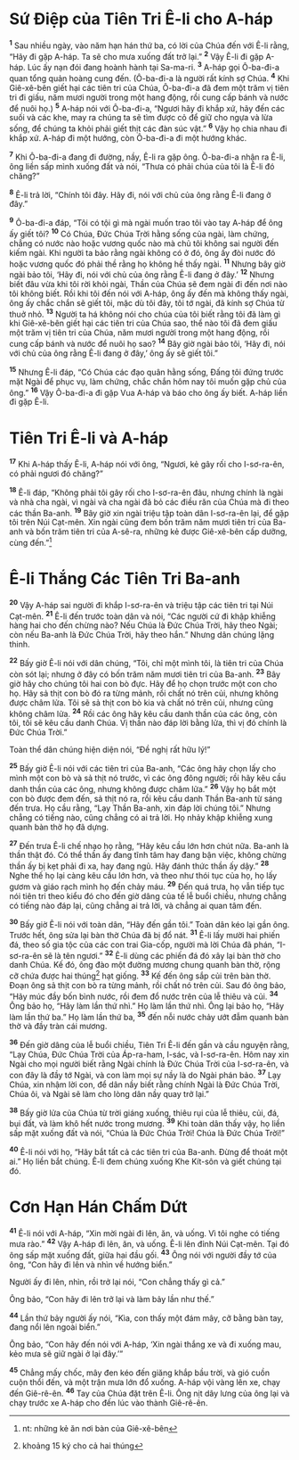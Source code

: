 # Sứ Ðiệp của Tiên Tri Ê-li cho A-háp
<sup><b>1</b></sup> Sau nhiều ngày, vào năm hạn hán thứ ba, có lời của Chúa đến với Ê-li rằng, “Hãy đi gặp A-háp. Ta sẽ cho mưa xuống đất trở lại.” <sup><b>2</b></sup> Vậy Ê-li đi gặp A-háp. Lúc ấy nạn đói đang hoành hành tại Sa-ma-ri. <sup><b>3</b></sup> A-háp gọi Ô-ba-đi-a quan tổng quản hoàng cung đến. (Ô-ba-đi-a là người rất kính sợ Chúa. <sup><b>4</b></sup> Khi Giê-xê-bên giết hại các tiên tri của Chúa, Ô-ba-đi-a đã đem một trăm vị tiên tri đi giấu, năm mươi người trong một hang động, rồi cung cấp bánh và nước để nuôi họ.) <sup><b>5</b></sup> A-háp nói với Ô-ba-đi-a, “Ngươi hãy đi khắp xứ, hãy đến các suối và các khe, may ra chúng ta sẽ tìm được cỏ để giữ cho ngựa và lừa sống, để chúng ta khỏi phải giết thịt các đàn súc vật.” <sup><b>6</b></sup> Vậy họ chia nhau đi khắp xứ. A-háp đi một hướng, còn Ô-ba-đi-a đi một hướng khác.

<sup><b>7</b></sup> Khi Ô-ba-đi-a đang đi đường, nầy, Ê-li ra gặp ông. Ô-ba-đi-a nhận ra Ê-li, ông liền sấp mình xuống đất và nói, “Thưa có phải chúa của tôi là Ê-li đó chăng?”

<sup><b>8</b></sup> Ê-li trả lời, “Chính tôi đây. Hãy đi, nói với chủ của ông rằng Ê-li đang ở đây.”

<sup><b>9</b></sup> Ô-ba-đi-a đáp, “Tôi có tội gì mà ngài muốn trao tôi vào tay A-háp để ông ấy giết tôi? <sup><b>10</b></sup> Có Chúa, Ðức Chúa Trời hằng sống của ngài, làm chứng, chẳng có nước nào hoặc vương quốc nào mà chủ tôi không sai người đến kiếm ngài. Khi người ta bảo rằng ngài không có ở đó, ông ấy đòi nước đó hoặc vương quốc đó phải thề rằng họ không hề thấy ngài. <sup><b>11</b></sup> Nhưng bây giờ ngài bảo tôi, ‘Hãy đi, nói với chủ của ông rằng Ê-li đang ở đây.’ <sup><b>12</b></sup> Nhưng biết đâu vừa khi tôi rời khỏi ngài, Thần của Chúa sẽ đem ngài đi đến nơi nào tôi không biết. Rồi khi tôi đến nói với A-háp, ông ấy đến mà không thấy ngài, ông ấy chắc chắn sẽ giết tôi, mặc dù tôi đây, tôi tớ ngài, đã kính sợ Chúa từ thuở nhỏ. <sup><b>13</b></sup> Người ta há không nói cho chúa của tôi biết rằng tôi đã làm gì khi Giê-xê-bên giết hại các tiên tri của Chúa sao, thể nào tôi đã đem giấu một trăm vị tiên tri của Chúa, năm mươi người trong một hang động, rồi cung cấp bánh và nước để nuôi họ sao? <sup><b>14</b></sup> Bây giờ ngài bảo tôi, ‘Hãy đi, nói với chủ của ông rằng Ê-li đang ở đây,’ ông ấy sẽ giết tôi.”

<sup><b>15</b></sup> Nhưng Ê-li đáp, “Có Chúa các đạo quân hằng sống, Ðấng tôi đứng trước mặt Ngài để phục vụ, làm chứng, chắc chắn hôm nay tôi muốn gặp chủ của ông.” <sup><b>16</b></sup> Vậy Ô-ba-đi-a đi gặp Vua A-háp và báo cho ông ấy biết. A-háp liền đi gặp Ê-li.

# Tiên Tri Ê-li và A-háp
<sup><b>17</b></sup> Khi A-háp thấy Ê-li, A-háp nói với ông, “Ngươi, kẻ gây rối cho I-sơ-ra-ên, có phải ngươi đó chăng?”

<sup><b>18</b></sup> Ê-li đáp, “Không phải tôi gây rối cho I-sơ-ra-ên đâu, nhưng chính là ngài và nhà cha ngài, vì ngài và cha ngài đã bỏ các điều răn của Chúa mà đi theo các thần Ba-anh. <sup><b>19</b></sup> Bây giờ xin ngài triệu tập toàn dân I-sơ-ra-ên lại, để gặp tôi trên Núi Cạt-mên. Xin ngài cũng đem bốn trăm năm mươi tiên tri của Ba-anh và bốn trăm tiên tri của A-sê-ra, những kẻ được Giê-xê-bên cấp dưỡng, cùng đến.”[^1-3072586b-c273-4313-a710-09801b7ad09b]

# Ê-li Thắng Các Tiên Tri Ba-anh
<sup><b>20</b></sup> Vậy A-háp sai người đi khắp I-sơ-ra-ên và triệu tập các tiên tri tại Núi Cạt-mên. <sup><b>21</b></sup> Ê-li đến trước toàn dân và nói, “Các người cứ đi khập khiễng hàng hai cho đến chừng nào? Nếu Chúa là Ðức Chúa Trời, hãy theo Ngài; còn nếu Ba-anh là Ðức Chúa Trời, hãy theo hắn.” Nhưng dân chúng lặng thinh.

<sup><b>22</b></sup> Bấy giờ Ê-li nói với dân chúng, “Tôi, chỉ một mình tôi, là tiên tri của Chúa còn sót lại; nhưng ở đây có bốn trăm năm mươi tiên tri của Ba-anh. <sup><b>23</b></sup> Bây giờ hãy cho chúng tôi hai con bò đực. Hãy để họ chọn trước một con cho họ. Hãy sả thịt con bò đó ra từng mảnh, rồi chất nó trên củi, nhưng không được châm lửa. Tôi sẽ sả thịt con bò kia và chất nó trên củi, nhưng cũng không châm lửa. <sup><b>24</b></sup> Rồi các ông hãy kêu cầu danh thần của các ông, còn tôi, tôi sẽ kêu cầu danh Chúa. Vị thần nào đáp lời bằng lửa, thì vị đó chính là Ðức Chúa Trời.”

Toàn thể dân chúng hiện diện nói, “Ðề nghị rất hữu lý!”

<sup><b>25</b></sup> Bấy giờ Ê-li nói với các tiên tri của Ba-anh, “Các ông hãy chọn lấy cho mình một con bò và sả thịt nó trước, vì các ông đông người; rồi hãy kêu cầu danh thần của các ông, nhưng không được châm lửa.” <sup><b>26</b></sup> Vậy họ bắt một con bò được đem đến, sả thịt nó ra, rồi kêu cầu danh Thần Ba-anh từ sáng đến trưa. Họ cầu rằng, “Lạy Thần Ba-anh, xin đáp lời chúng tôi.” Nhưng chẳng có tiếng nào, cũng chẳng có ai trả lời. Họ nhảy khập khiễng xung quanh bàn thờ họ đã dựng.

<sup><b>27</b></sup> Ðến trưa Ê-li chế nhạo họ rằng, “Hãy kêu cầu lớn hơn chút nữa. Ba-anh là thần thật đó. Có thể thần ấy đang tĩnh tâm hay đang bận việc, không chừng thần ấy bị kẹt phải đi xa, hay đang ngủ. Hãy đánh thức thần ấy dậy.” <sup><b>28</b></sup> Nghe thế họ lại càng kêu cầu lớn hơn, và theo như thói tục của họ, họ lấy gươm và giáo rạch mình họ đến chảy máu. <sup><b>29</b></sup> Ðến quá trưa, họ vẫn tiếp tục nói tiên tri theo kiểu đó cho đến giờ dâng của tế lễ buổi chiều, nhưng chẳng có tiếng nào đáp lại, cũng chẳng ai trả lời, và chẳng ai quan tâm đến.

<sup><b>30</b></sup> Bấy giờ Ê-li nói với toàn dân, “Hãy đến gần tôi.” Toàn dân kéo lại gần ông. Trước hết, ông sửa lại bàn thờ Chúa đã bị đổ nát. <sup><b>31</b></sup> Ê-li lấy mười hai phiến đá, theo số gia tộc của các con trai Gia-cốp, người mà lời Chúa đã phán, “I-sơ-ra-ên sẽ là tên ngươi.” <sup><b>32</b></sup> Ê-li dùng các phiến đá đó xây lại bàn thờ cho danh Chúa. Kế đó, ông đào một đường mương chung quanh bàn thờ, rộng cỡ chứa được hai thúng[^2-3072586b-c273-4313-a710-09801b7ad09b] hạt giống. <sup><b>33</b></sup> Kế đến ông sắp củi trên bàn thờ. Ðoạn ông sả thịt con bò ra từng mảnh, rồi chất nó trên củi. Sau đó ông bảo, “Hãy múc đầy bốn bình nước, rồi đem đổ nước trên của lễ thiêu và củi. <sup><b>34</b></sup> Ông bảo họ, “Hãy làm lần thứ nhì.” Họ làm lần thứ nhì. Ông lại bảo họ, “Hãy làm lần thứ ba.” Họ làm lần thứ ba, <sup><b>35</b></sup> đến nỗi nước chảy ướt đẫm quanh bàn thờ và đầy tràn cái mương.

<sup><b>36</b></sup> Ðến giờ dâng của lễ buổi chiều, Tiên Tri Ê-li đến gần và cầu nguyện rằng, “Lạy Chúa, Ðức Chúa Trời của Áp-ra-ham, I-sác, và I-sơ-ra-ên. Hôm nay xin Ngài cho mọi người biết rằng Ngài chính là Ðức Chúa Trời của I-sơ-ra-ên, và con đây là đầy tớ Ngài, và con làm mọi sự nầy là do Ngài phán bảo. <sup><b>37</b></sup> Lạy Chúa, xin nhậm lời con, để dân nầy biết rằng chính Ngài là Ðức Chúa Trời, Chúa ôi, và Ngài sẽ làm cho lòng dân nầy quay trở lại.”

<sup><b>38</b></sup> Bấy giờ lửa của Chúa từ trời giáng xuống, thiêu rụi của lễ thiêu, củi, đá, bụi đất, và làm khô hết nước trong mương. <sup><b>39</b></sup> Khi toàn dân thấy vậy, họ liền sấp mặt xuống đất và nói, “Chúa là Ðức Chúa Trời! Chúa là Ðức Chúa Trời!”

<sup><b>40</b></sup> Ê-li nói với họ, “Hãy bắt tất cả các tiên tri của Ba-anh. Ðừng để thoát một ai.” Họ liền bắt chúng. Ê-li đem chúng xuống Khe Kít-sôn và giết chúng tại đó.

# Cơn Hạn Hán Chấm Dứt
<sup><b>41</b></sup> Ê-li nói với A-háp, “Xin mời ngài đi lên, ăn, và uống. Vì tôi nghe có tiếng mưa rào.” <sup><b>42</b></sup> Vậy A-háp đi lên, ăn, và uống. Ê-li lên đỉnh Núi Cạt-mên. Tại đó ông sấp mặt xuống đất, giữa hai đầu gối. <sup><b>43</b></sup> Ông nói với người đầy tớ của ông, “Con hãy đi lên và nhìn về hướng biển.”

Người ấy đi lên, nhìn, rồi trở lại nói, “Con chẳng thấy gì cả.”

Ông bảo, “Con hãy đi lên trở lại và làm bảy lần như thế.”

<sup><b>44</b></sup> Lần thứ bảy người ấy nói, “Kìa, con thấy một đám mây, cỡ bằng bàn tay, đang nổi lên ngoài biển.”

Ông bảo, “Con hãy đến nói với A-háp, ‘Xin ngài thắng xe và đi xuống mau, kẻo mưa sẽ giữ ngài ở lại đây.’”

<sup><b>45</b></sup> Chẳng mấy chốc, mây đen kéo đến giăng khắp bầu trời, và gió cuồn cuộn thổi đến, và một trận mưa lớn đổ xuống. A-háp vội vàng lên xe, chạy đến Giê-rê-ên. <sup><b>46</b></sup> Tay của Chúa đặt trên Ê-li. Ông nịt dây lưng của ông lại và chạy trước xe A-háp cho đến lúc vào thành Giê-rê-ên.

[^1-3072586b-c273-4313-a710-09801b7ad09b]: nt: những kẻ ăn nơi bàn của Giê-xê-bên
[^2-3072586b-c273-4313-a710-09801b7ad09b]: khoảng 15 ký cho cả hai thúng